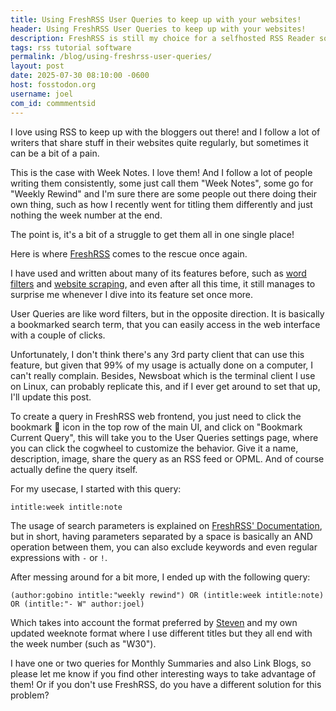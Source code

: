 ```yaml
---
title: Using FreshRSS User Queries to keep up with your websites!
header: Using FreshRSS User Queries to keep up with your websites!
description: FreshRSS is still my choice for a selfhosted RSS Reader solution. And User Queries, which have existed for a while, are yet another reason why!
tags: rss tutorial software
permalink: /blog/using-freshrss-user-queries/
layout: post
date: 2025-07-30 08:10:00 -0600
host: fosstodon.org
username: joel
com_id: commmentsid
---
```


I love using RSS to keep up with the bloggers out there! and I follow a lot of writers that share stuff in their websites quite regularly, but sometimes it can be a bit of a pain.

This is the case with Week Notes. I love them! And I follow a lot of people writing them consistently, some just call them "Week Notes", some go for "Weekly Rewind" and I'm sure there are some people out there doing their own thing, such as how I recently went for titling them differently and just nothing the week number at the end.

The point is, it's a bit of a struggle to get them all in one single place!

Here is where [FreshRSS](https://freshrss.org) comes to the rescue once again.

I have used and written about many of its features before, such as [word filters](/blog/word-filters-are-great) and [website scraping](/blog/newsboat-queries-and-freshrss-scraping), and even after all this time, it still manages to surprise me whenever I dive into its feature set once more.

User Queries are like word filters, but in the opposite direction. It is basically a bookmarked search term, that you can easily access in the web interface with a couple of clicks.

Unfortunately, I don't think there's any 3rd party client that can use this feature, but given that 99% of my usage is actually done on a computer, I can't really complain. Besides, Newsboat which is the terminal client I use on Linux, can probably replicate this, and if I ever get around to set that up, I'll update this post.

To create a query in FreshRSS web frontend, you just need to click the bookmark 🔖 icon in the top row of the main UI, and click on "Bookmark Current Query", this will take you to the User Queries settings page, where you can click the cogwheel to customize the behavior. Give it a name, description, image, share the query as an RSS feed or OPML. And of course actually define the query itself.

For my usecase, I started with this query:

```
intitle:week intitle:note
```

The usage of search parameters is explained on [FreshRSS' Documentation](https://freshrss.github.io/FreshRSS/en/users/10_filter.html#with-the-search-field), but in short, having parameters separated by a space is basically an AND operation between them, you can also exclude keywords and even regular expressions with `-` or `!`.

After messing around for a bit more, I ended up with the following query:

```
(author:gobino intitle:"weekly rewind") OR (intitle:week intitle:note) OR (intitle:"- W" author:joel)
```

Which takes into account the format preferred by [Steven](https://gobino.be) and my own updated weeknote format where I use different titles but they all end with the week number (such as "W30").

I have one or two queries for Monthly Summaries and also Link Blogs, so please let me know if you find other interesting ways to take advantage of them! Or if you don't use FreshRSS, do you have a different solution for this problem?